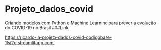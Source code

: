 # Projeto_dados_covid
Criando modelos com Python e Machine Learning para prever a evolução do COVID-19 no Brasil
###Link

https://ricardo-ia-projeto-dados-covid-codigobase-1lsj2c.streamlitapp.com/
